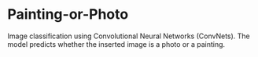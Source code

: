 # Painting-or-Photo
Image classification using Convolutional Neural Networks (ConvNets). The model predicts whether the inserted image is a photo or a painting.
